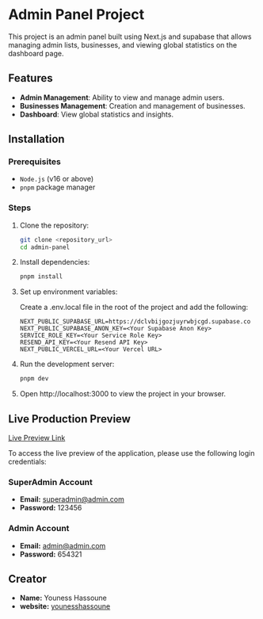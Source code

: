 # Admin Panel Project

This project is an admin panel built using Next.js and supabase that allows managing admin lists, businesses, and viewing global statistics on the dashboard page.

## Features

- **Admin Management**: Ability to view and manage admin users.
- **Businesses Management**: Creation and management of businesses.
- **Dashboard**: View global statistics and insights.

## Installation

### Prerequisites

- `Node.js` (v16 or above)
- `pnpm` package manager

### Steps

1. Clone the repository:

   ```bash
   git clone <repository_url>
   cd admin-panel
   ```

2. Install dependencies:

   ```bash
   pnpm install
   ```

3. Set up environment variables:

   Create a .env.local file in the root of the project and add the following:

   ```dotenv
   NEXT_PUBLIC_SUPABASE_URL=https://dclvbijgozjuyrwbjcgd.supabase.co
   NEXT_PUBLIC_SUPABASE_ANON_KEY=<Your Supabase Anon Key>
   SERVICE_ROLE_KEY=<Your Service Role Key>
   RESEND_API_KEY=<Your Resend API Key>
   NEXT_PUBLIC_VERCEL_URL=<Your Vercel URL>
   ```

4. Run the development server:

   ```bash
   pnpm dev
   ```

5. Open http://localhost:3000 to view the project in your browser.

## Live Production Preview

[Live Preview Link](https://admin-panel-ten-gray.vercel.app/login)

To access the live preview of the application, please use the following login credentials:

### SuperAdmin Account

- **Email:** superadmin@admin.com
- **Password:** 123456

### Admin Account

- **Email:** admin@admin.com
- **Password:** 654321

## Creator

- **Name:** Youness Hassoune
- **website:** [younesshassoune](https://younesshassoune.com/)
